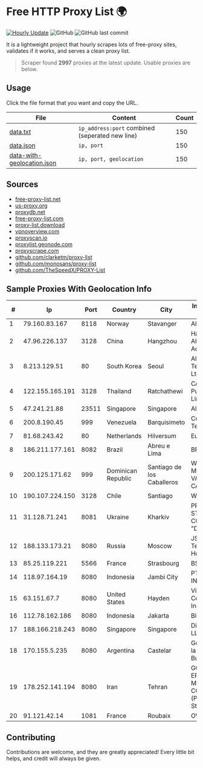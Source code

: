 
# Free HTTP Proxy List 🌍

[![Hourly Update](https://github.com/mertguvencli/http-proxy-list/actions/workflows/main.yml/badge.svg?branch=main)](https://github.com/mertguvencli/http-proxy-list/actions/workflows/main.yml)
![GitHub](https://img.shields.io/github/license/mertguvencli/http-proxy-list)
![GitHub last commit](https://img.shields.io/github/last-commit/mertguvencli/http-proxy-list)

It is a lightweight project that hourly scrapes lots of free-proxy sites, validates if it works, and serves a clean proxy list.


> Scraper found **2997** proxies at the latest update. Usable proxies are below.

## Usage

Click the file format that you want and copy the URL.


|File|Content|Count|
|----|-------|-----|
|[data.txt](https://raw.githubusercontent.com/mertguvencli/http-proxy-list/main/proxy-list/data.txt)|`ip_address:port` combined (seperated new line)|150|
|[data.json](https://raw.githubusercontent.com/mertguvencli/http-proxy-list/main/proxy-list/data.json)|`ip, port`|150|
|[data-with-geolocation.json](https://raw.githubusercontent.com/mertguvencli/http-proxy-list/main/proxy-list/data-with-geolocation.json)|`ip, port, geolocation`|150|

## Sources

* [free-proxy-list.net](https://free-proxy-list.net)
* [us-proxy.org](https://www.us-proxy.org)
* [proxydb.net](http://proxydb.net)
* [free-proxy-list.com](https://free-proxy-list.com/?page=&port=&type%5B%5D=http&type%5B%5D=https&up_time=0&search=Search)
* [proxy-list.download](https://www.proxy-list.download/HTTP)
* [vpnoverview.com](https://vpnoverview.com/privacy/anonymous-browsing/free-proxy-servers)
* [proxyscan.io](https://www.proxyscan.io)
* [proxylist.geonode.com](https://proxylist.geonode.com/api/proxy-list?limit=300&page=1&sort_by=lastChecked&sort_type=desc&protocols=http,https)
* [proxyscrape.com](https://api.proxyscrape.com/v2/?request=displayproxies&protocol=http&timeout=10000&country=all&ssl=all&anonymity=all)
* [github.com/clarketm/proxy-list](https://raw.githubusercontent.com/clarketm/proxy-list/master/proxy-list-raw.txt)
* [github.com/monosans/proxy-list](https://raw.githubusercontent.com/monosans/proxy-list/main/proxies/http.txt)
* [github.com/TheSpeedX/PROXY-List](https://raw.githubusercontent.com/TheSpeedX/PROXY-List/master/http.txt)


## Sample Proxies With Geolocation Info

|#|Ip|Port|Country|City|Internet Service Provider|
|-|--|----|-------|----|-------------------------|
|1|79.160.83.167|8118|Norway|Stavanger|Altibox|
|2|47.96.226.137|3128|China|Hangzhou|Hangzhou Alibaba Advertising Co|
|3|8.213.129.51|80|South Korea|Seoul|Alibaba (US) Technology Co., Ltd.|
|4|122.155.165.191|3128|Thailand|Ratchathewi|CAT Telecom Public Company Limited|
|5|47.241.21.88|23511|Singapore|Singapore|Alibaba.com LLC|
|6|200.8.190.45|999|Venezuela|Barquisimeto|Corporación Telemic C.A.|
|7|81.68.243.42|80|Netherlands|Hilversum|EuroNet Internet|
|8|186.211.177.161|8082|Brazil|Abreu e Lima|BR Digital|
|9|200.125.171.62|999|Dominican Republic|Santiago de los Caballeros|WIRELESS MULTI SERVICE VARGAS CABRERA, S. R. L|
|10|190.107.224.150|3128|Chile|Santiago|WOM S.A.|
|11|31.128.71.241|8081|Ukraine|Kharkiv|PRIVATE JOINT STOCK COMPANY "DATAGROUP"|
|12|188.133.173.21|8080|Russia|Moscow|JSC "ER-Telecom Holding"|
|13|85.25.119.221|5566|France|Strasbourg|BSB-SERVICE|
|14|118.97.164.19|8080|Indonesia|Jambi City|PT. TELKOM INDONESIA|
|15|63.151.67.7|8080|United States|Hayden|Visionary Communications, Inc.|
|16|112.78.162.186|8080|Indonesia|Jakarta|Biznet Networks|
|17|188.166.218.243|8080|Singapore|Singapore|DigitalOcean, LLC|
|18|170.155.5.235|8080|Argentina|Castelar|Gobernacion de la Provincia de Buenos Aires|
|19|178.252.141.194|8080|Iran|Tehran|GOSTARESH-E-ERTEBATAT-E MABNA COMPANY (Private Joint Stock)|
|20|91.121.42.14|1081|France|Roubaix|OVH SAS|



## Contributing

Contributions are welcome, and they are greatly appreciated! Every
little bit helps, and credit will always be given.

